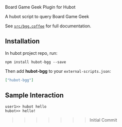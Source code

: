 Board Game Geek Plugin for Hubot

A hubot script to query Board Game Geek

See [`src/bgg.coffee`](src/bgg.coffee) for full documentation.

## Installation

In hubot project repo, run:

`npm install hubot-bgg --save`

Then add **hubot-bgg** to your `external-scripts.json`:

```json
["hubot-bgg"]
```

## Sample Interaction

```
user1>> hubot hello
hubot>> hello!
```
>>>>>>> Initial Commit

